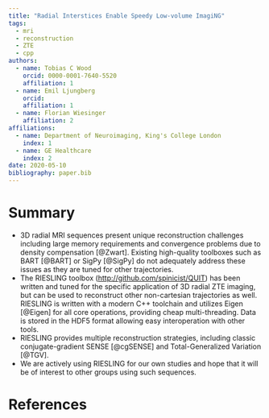 ```yaml
---
title: "Radial Interstices Enable Speedy Low-volume ImagiNG"
tags:
  - mri
  - reconstruction
  - ZTE
  - cpp
authors:
  - name: Tobias C Wood
    orcid: 0000-0001-7640-5520
    affiliation: 1
  - name: Emil Ljungberg
    orcid:
    affiliation: 1
  - name: Florian Wiesinger
    affiliation: 2
affiliations:
  - name: Department of Neuroimaging, King's College London
    index: 1
  - name: GE Healthcare
    index: 2
date: 2020-05-10
bibliography: paper.bib
---
```


# Summary

- 3D radial MRI sequences present unique reconstruction challenges including large memory requirements and convergence problems due to density compensation [@Zwart]. Existing high-quality toolboxes such as BART [@BART] or SigPy [@SigPy] do not adequately address these issues as they are tuned for other trajectories.
- The RIESLING toolbox (http://github.com/spinicist/QUIT) has been written and tuned for the specific application of 3D radial ZTE imaging, but can be used to reconstruct other non-cartesian trajectories as well. RIESLING is written with a modern C++ toolchain and utilizes Eigen [@Eigen] for all core operations, providing cheap multi-threading. Data is stored in the HDF5 format allowing easy interoperation with other tools.
- RIESLING provides multiple reconstruction strategies, including classic conjugate-gradient SENSE [@cgSENSE] and Total-Generalized Variation [@TGV].
- We are actively using RIESLING for our own studies and hope that it will be of interest to other groups using such sequences.

# References
